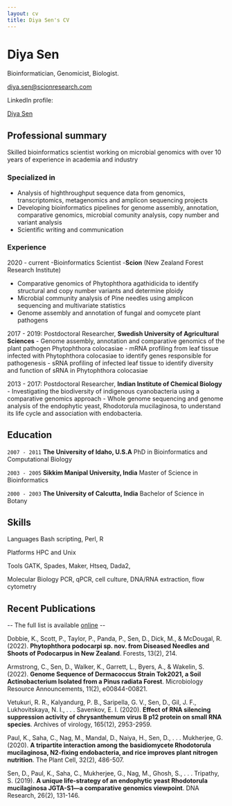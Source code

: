 ```yaml
---
layout: cv
title: Diya Sen's CV
---
```

# Diya Sen
Bioinformatician, Genomicist, Biologist.

<div id="webaddress">
<a href="diya.sen@scionresearch.com">diya.sen@scionresearch.com</a>

  LinkedIn profile: 
  <div class="badge-base LI-profile-badge" data-locale="en_US" data-size="medium" data-theme="light" data-type="VERTICAL" data-vanity="diya-sen-8a8858180" data-version="v1"><a class="badge-base__link LI-simple-link" href="https://nz.linkedin.com/in/diya-sen-8a8858180?trk=profile-badge">Diya Sen</a></div>
           
## Professional summary
Skilled bioinformatics scientist working on microbial genomics with over 10 years of experience in academia and industry

### Specialized in
- Analysis of highthroughput sequence data from genomics, transcriptomics, metagenomics and amplicon sequencing projects
- Developing bioinformatics pipelines for genome assembly, annotation, comparative genomics, microbial comunity analysis, copy number and variant analysis 
- Scientific writing and communication 
  
### Experience
2020 - current
  -Bioinformatics Scientist
  -**Scion** (New Zealand Forest Research Institute)
  - Comparative genomics of Phytophthora agathidicida to identify structural and copy number variants and determine ploidy
  - Microbial community analysis of Pine needles using amplicon sequencing and multivariate statistics 
  - Genome assembly and annotation of fungal and oomycete plant pathogens
  
2017 - 2019: Postdoctoral Researcher, **Swedish University of Agricultural Sciences**
                 - Genome assembly, annotation and comparative genomics of the plant pathogen Phytophthora colocasiae 
                 - mRNA profiling from leaf tissue infected with Phytophthora colocasiae to identify genes responsible for pathogenesis 
                 - sRNA profiling of infected leaf tissue to identify diversity and function of sRNA in Phytophthora colocasiae 

2013 - 2017: Postdoctoral Researcher, **Indian Institute of Chemical Biology**
                - Investigating the biodiversity of indigenous cyanobacteria using a comparative genomics approach 
                - Whole genome sequencing and genome analysis of the endophytic yeast, Rhodotorula mucilaginosa, to understand its life cycle and
                association with endobacteria.
  
## Education

`2007 - 2011`
__The University of Idaho, U.S.A__
  PhD in Bioinformatics and Computational Biology
  
`2003 - 2005`
__Sikkim Manipal University, India__
  Master of Science in Bioinformatics

`2000 - 2003`
__The University of Calcutta, India__
  Bachelor of Science in Botany



## Skills

Languages
Bash scripting, Perl, R

Platforms
  HPC and Unix
  
Tools
GATK, Spades, Maker, Htseq, Dada2, 
  
Molecular Biology
  PCR, qPCR, cell culture, DNA/RNA extraction, flow cytometry

## Recent Publications

-- The full list is available [online](http://scholar.google.co.uk/citations?hl=en&user=883GEboAAAAJ) --
  
Dobbie, K., Scott, P., Taylor, P., Panda, P., Sen, D., Dick, M., & McDougal, R. (2022). **Phytophthora podocarpi sp. nov. from Diseased Needles and Shoots of Podocarpus in New Zealand**. Forests, 13(2), 214. 
  
Armstrong, C., Sen, D., Walker, K., Garrett, L., Byers, A., & Wakelin, S. (2022). **Genome Sequence of Dermacoccus Strain Tok2021, a Soil Actinobacterium Isolated from a Pinus radiata Forest**. Microbiology Resource Announcements, 11(2), e00844-00821. 
  
Vetukuri, R. R., Kalyandurg, P. B., Saripella, G. V., Sen, D., Gil, J. F., Lukhovitskaya, N. I., . . . Savenkov, E. I. (2020). **Effect of RNA silencing suppression activity of chrysanthemum virus B p12 protein on small RNA species**. Archives of virology, 165(12), 2953-2959. 
  
Paul, K., Saha, C., Nag, M., Mandal, D., Naiya, H., Sen, D., . . . Mukherjee, G. (2020). **A tripartite interaction among the basidiomycete Rhodotorula mucilaginosa, N2-fixing endobacteria, and rice improves plant nitrogen nutrition**. The Plant Cell, 32(2), 486-507. 
  
Sen, D., Paul, K., Saha, C., Mukherjee, G., Nag, M., Ghosh, S., . . . Tripathy, S. (2019). **A unique life-strategy of an endophytic yeast Rhodotorula mucilaginosa JGTA-S1—a comparative genomics viewpoint**. DNA Research, 26(2), 131-146. 


